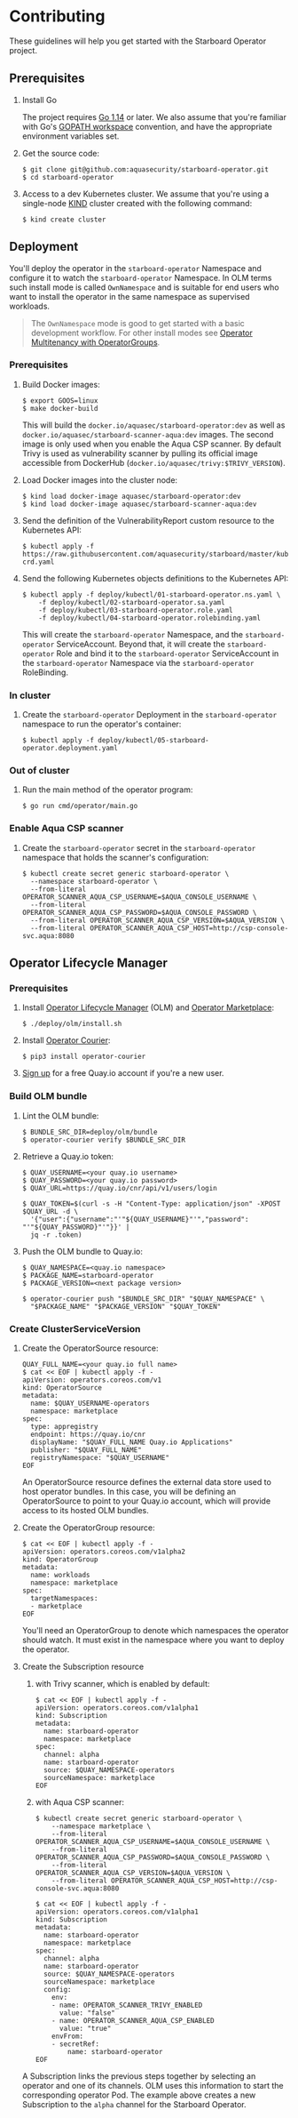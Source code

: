 # Contributing

These guidelines will help you get started with the Starboard Operator project.

## Prerequisites

1. Install Go

   The project requires [Go 1.14][go-download] or later. We also assume that you're familiar with
   Go's [GOPATH workspace][go-code] convention, and have the appropriate environment variables set.
2. Get the source code:

   ```
   $ git clone git@github.com:aquasecurity/starboard-operator.git
   $ cd starboard-operator
   ```
3. Access to a dev Kubernetes cluster. We assume that you're using a single-node [KIND][kind] cluster created with the
   following command:

   ```
   $ kind create cluster
   ```

## Deployment

You'll deploy the operator in the `starboard-operator` Namespace and configure it to watch the `starboard-operator`
Namespace. In OLM terms such install mode is called `OwnNamespace` and is suitable for end users who want to install
the operator in the same namespace as supervised workloads.

> The `OwnNamespace` mode is good to get started with a basic development workflow. For other install modes see
> [Operator Multitenancy with OperatorGroups][olm-operator-groups].

### Prerequisites

1. Build Docker images:

   ```
   $ export GOOS=linux
   $ make docker-build
   ```

   This will build the `docker.io/aquasec/starboard-operator:dev` as well as `docker.io/aquasec/starboard-scanner-aqua:dev`
   images. The second image is only used when you enable the Aqua CSP scanner. By default Trivy is used as vulnerability
   scanner by pulling its official image accessible from DockerHub (`docker.io/aquasec/trivy:$TRIVY_VERSION`).
2. Load Docker images into the cluster node:

   ```
   $ kind load docker-image aquasec/starboard-operator:dev
   $ kind load docker-image aquasec/starboard-scanner-aqua:dev
   ```
3. Send the definition of the VulnerabilityReport custom resource to the Kubernetes API:

   ```
   $ kubectl apply -f https://raw.githubusercontent.com/aquasecurity/starboard/master/kube/crd/vulnerabilityreports-crd.yaml
   ```
4. Send the following Kubernetes objects definitions to the Kubernetes API:

   ```
   $ kubectl apply -f deploy/kubectl/01-starboard-operator.ns.yaml \
       -f deploy/kubectl/02-starboard-operator.sa.yaml
       -f deploy/kubectl/03-starboard-operator.role.yaml
       -f deploy/kubectl/04-starboard-operator.rolebinding.yaml
   ```

   This will create the `starboard-operator` Namespace, and the `starboard-operator` ServiceAccount. Beyond that,
   it will create the `starboard-operator` Role and bind it to the `starboard-operator` ServiceAccount in the
   `starboard-operator` Namespace via the `starboard-operator` RoleBinding.

### In cluster

1. Create the `starboard-operator` Deployment in the `starboard-operator` namespace to run the operator's container:

   ```
   $ kubectl apply -f deploy/kubectl/05-starboard-operator.deployment.yaml
   ```

### Out of cluster

1. Run the main method of the operator program:

   ```
   $ go run cmd/operator/main.go
   ```

### Enable Aqua CSP scanner

1. Create the `starboard-operator` secret in the `starboard-operator` namespace that holds the scanner's configuration:

   ```
   $ kubectl create secret generic starboard-operator \
     --namespace starboard-operator \
     --from-literal OPERATOR_SCANNER_AQUA_CSP_USERNAME=$AQUA_CONSOLE_USERNAME \
     --from-literal OPERATOR_SCANNER_AQUA_CSP_PASSWORD=$AQUA_CONSOLE_PASSWORD \
     --from-literal OPERATOR_SCANNER_AQUA_CSP_VERSION=$AQUA_VERSION \
     --from-literal OPERATOR_SCANNER_AQUA_CSP_HOST=http://csp-console-svc.aqua:8080
   ```

## Operator Lifecycle Manager

### Prerequisites

1. Install [Operator Lifecycle Manager][olm] (OLM) and [Operator Marketplace][operator-marketplace]:

   ```
   $ ./deploy/olm/install.sh
   ```

2. Install [Operator Courier][operator-courier]:

   ```
   $ pip3 install operator-courier
   ```
3. [Sign up][quay] for a free Quay.io account if you're a new user.

### Build OLM bundle

1. Lint the OLM bundle:

   ```
   $ BUNDLE_SRC_DIR=deploy/olm/bundle
   $ operator-courier verify $BUNDLE_SRC_DIR
   ```
2. Retrieve a Quay.io token:
   ```
   $ QUAY_USERNAME=<your quay.io username>
   $ QUAY_PASSWORD=<your quay.io password>
   $ QUAY_URL=https://quay.io/cnr/api/v1/users/login

   $ QUAY_TOKEN=$(curl -s -H "Content-Type: application/json" -XPOST $QUAY_URL -d \
     '{"user":{"username":"'"${QUAY_USERNAME}"'","password": "'"${QUAY_PASSWORD}"'"}}' |
     jq -r .token)
   ```
3. Push the OLM bundle to Quay.io:
   ```
   $ QUAY_NAMESPACE=<quay.io namespace>
   $ PACKAGE_NAME=starboard-operator
   $ PACKAGE_VERSION=<next package version>

   $ operator-courier push "$BUNDLE_SRC_DIR" "$QUAY_NAMESPACE" \
     "$PACKAGE_NAME" "$PACKAGE_VERSION" "$QUAY_TOKEN"
   ```

### Create ClusterServiceVersion

1. Create the OperatorSource resource:

   ```
   QUAY_FULL_NAME=<your quay.io full name>
   $ cat << EOF | kubectl apply -f -
   apiVersion: operators.coreos.com/v1
   kind: OperatorSource
   metadata:
     name: $QUAY_USERNAME-operators
     namespace: marketplace
   spec:
     type: appregistry
     endpoint: https://quay.io/cnr
     displayName: "$QUAY_FULL_NAME Quay.io Applications"
     publisher: "$QUAY_FULL_NAME"
     registryNamespace: "$QUAY_USERNAME"
   EOF
   ```

   An OperatorSource resource defines the external data store used to host operator bundles. In this case, you will be
   defining an OperatorSource to point to your Quay.io account, which will provide access to its hosted OLM bundles.

2. Create the OperatorGroup resource:

   ```
   $ cat << EOF | kubectl apply -f -
   apiVersion: operators.coreos.com/v1alpha2
   kind: OperatorGroup
   metadata:
     name: workloads
     namespace: marketplace
   spec:
     targetNamespaces:
     - marketplace
   EOF
   ```

   You'll need an OperatorGroup to denote which namespaces the operator should watch. It must exist in the namespace
   where you want to deploy the operator.

3. Create the Subscription resource
   1. with Trivy scanner, which is enabled by default:

      ```
      $ cat << EOF | kubectl apply -f -
      apiVersion: operators.coreos.com/v1alpha1
      kind: Subscription
      metadata:
        name: starboard-operator
        namespace: marketplace
      spec:
        channel: alpha
        name: starboard-operator
        source: $QUAY_NAMESPACE-operators
        sourceNamespace: marketplace
      EOF
      ```
   2. with Aqua CSP scanner:

      ```
      $ kubectl create secret generic starboard-operator \
          --namespace marketplace \
          --from-literal OPERATOR_SCANNER_AQUA_CSP_USERNAME=$AQUA_CONSOLE_USERNAME \
          --from-literal OPERATOR_SCANNER_AQUA_CSP_PASSWORD=$AQUA_CONSOLE_PASSWORD \
          --from-literal OPERATOR_SCANNER_AQUA_CSP_VERSION=$AQUA_VERSION \
          --from-literal OPERATOR_SCANNER_AQUA_CSP_HOST=http://csp-console-svc.aqua:8080
      ```

      ```
      $ cat << EOF | kubectl apply -f -
      apiVersion: operators.coreos.com/v1alpha1
      kind: Subscription
      metadata:
        name: starboard-operator
        namespace: marketplace
      spec:
        channel: alpha
        name: starboard-operator
        source: $QUAY_NAMESPACE-operators
        sourceNamespace: marketplace
        config:
          env:
          - name: OPERATOR_SCANNER_TRIVY_ENABLED
            value: "false"
          - name: OPERATOR_SCANNER_AQUA_CSP_ENABLED
            value: "true"
          envFrom:
          - secretRef:
              name: starboard-operator
      EOF
      ```

   A Subscription links the previous steps together by selecting an operator and one of its channels. OLM uses this
   information to start the corresponding operator Pod. The example above creates a new Subscription to the `alpha`
   channel for the Starboard Operator.

[go-download]: https://golang.org/dl/
[go-code]: https://golang.org/doc/code.html
[kind]: https://github.com/kubernetes-sigs/kind
[olm]: https://github.com/operator-framework/operator-lifecycle-manager
[operator-marketplace]: https://github.com/operator-framework/operator-marketplace
[operator-courier]: https://github.com/operator-framework/operator-courier
[olm-operator-groups]: https://github.com/operator-framework/operator-lifecycle-manager/blob/master/doc/design/operatorgroups.md
[quay]: https://quay.io
